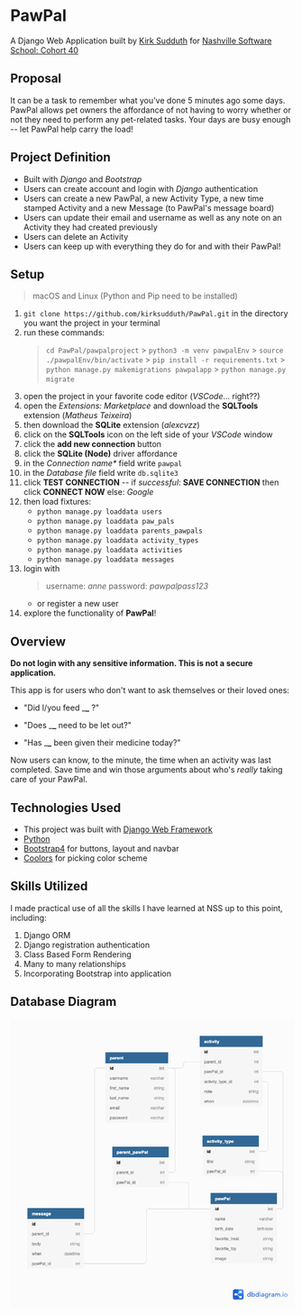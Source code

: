 # PawPal

A Django Web Application built by [Kirk Sudduth](https://kirksudduth.github.io/KirkSudduth/ "Check out my personal site :P") for [Nashville Software School: Cohort 40](https://nss-cohort-40.github.io/#)

## Proposal

It can be a task to remember what you've done 5 minutes ago some days. PawPal allows pet owners the affordance of not having to worry whether or not they need to perform any pet-related tasks. Your days are busy enough -- let PawPal help carry the load!

## Project Definition

- Built with _Django_ and _Bootstrap_
- Users can create account and login with _Django_ authentication
- Users can create a new PawPal, a new Activity Type, a new time stamped Activity and a new Message (to PawPal's message board)
- Users can update their email and username as well as any note on an Activity they had created previously
- Users can delete an Activity
- Users can keep up with everything they do for and with their PawPal!

## Setup

> macOS and Linux (Python and Pip need to be installed)

1. `git clone https://github.com/kirksudduth/PawPal.git` in the directory you want the project in your terminal
1. run these commands:
   > `cd PawPal/pawpalproject` > `python3 -m venv pawpalEnv` > `source ./pawpalEnv/bin/activate` > `pip install -r requirements.txt` > `python manage.py makemigrations pawpalapp` > `python manage.py migrate`
1. open the project in your favorite code editor (_VSCode_... right??)
1. open the _Extensions: Marketplace_ and download the **SQLTools** extension (_Matheus Teixeira_)
1. then download the **SQLite** extension (_alexcvzz_)
1. click on the **SQLTools** icon on the left side of your _VSCode_ window
1. click the **add new connection** button
1. click the **SQLite (Node)** driver affordance
1. in the _Connection name\*_ field write `pawpal`
1. in the _Database file_ field write `db.sqlite3`
1. click **TEST CONNECTION** -- if _successful_: **SAVE CONNECTION** then click **CONNECT NOW**
   else: _Google_
1. then load fixtures:
   - `python manage.py loaddata users`
   - `python manage.py loaddata paw_pals`
   - `python manage.py loaddata parents_pawpals`
   - `python manage.py loaddata activity_types`
   - `python manage.py loaddata activities`
   - `python manage.py loaddata messages`
1. login with
   > username: _anne_
   > password: _pawpalpass123_
   - or register a new user
1. explore the functionality of **PawPal**!

## Overview

**Do not login with any sensitive information. This is not a secure application.**

This app is for users who don't want to ask themselves or their loved ones:

- "Did I/you feed \_**\_** ?"
- "Does \_**\_** need to be let out?"

- "Has \_**\_** been given their medicine today?"

Now users can know, to the minute, the time when an activity was last completed. Save time and win those arguments about who's _really_ taking care of your PawPal.

## Technologies Used

- This project was built with [Django Web Framework](https://www.djangoproject.com/)
- [Python](https://www.python.org/)
- [Bootstrap4](https://getbootstrap.com/docs/4.5/getting-started/introduction/) for buttons, layout and navbar
- [Coolors](https://coolors.co/) for picking color scheme

## Skills Utilized

I made practical use of all the skills I have learned at NSS up to this point, including:

1. Django ORM
1. Django registration authentication
1. Class Based Form Rendering
1. Many to many relationships
1. Incorporating Bootstrap into application

## Database Diagram

![PawPal ERD](pawpalapp/images/PawPal.png)
